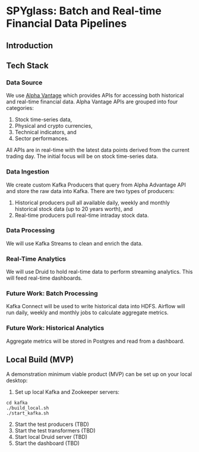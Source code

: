# SPYglass: Batch and Real-time Financial Data Pipelines

## Introduction

## Tech Stack

### Data Source

We use [Alpha Vantage](https://www.alphavantage.co) which provides APIs for accessing both historical and real-time financial data. Alpha Vantage APIs are grouped into four categories:
1. Stock time-series data,
2. Physical and crypto currencies,
3. Technical indicators, and
4. Sector performances.

All APIs are in real-time with the latest data points derived from the current trading day. The initial focus will be on stock time-series data.

### Data Ingestion

We create custom Kafka Producers that query from Alpha Advantage API and store the raw data into Kafka. There are two types of producers:
1. Historical producers pull all available daily, weekly and monthly historical stock data (up to 20 years worth), and
2. Real-time producers pull real-time intraday stock data.

### Data Processing

We will use Kafka Streams to clean and enrich the data. 

### Real-Time Analytics

We will use Druid to hold real-time data to perform streaming analytics. This will feed real-time dashboards.

### Future Work: Batch Processing

Kafka Connect will be used to write historical data into HDFS. Airflow will run daily, weekly and monthly jobs to calculate aggregate metrics.

### Future Work: Historical Analytics

Aggregate metrics will be stored in Postgres and read from a dashboard.

## Local Build (MVP)

A demonstration minimum viable product (MVP) can be set up on your local desktop:
1. Set up local Kafka and Zookeeper servers:
```
cd kafka
./build_local.sh
./start_kafka.sh
```
2. Start the test producers (TBD)
3. Start the test transformers (TBD)
4. Start local Druid server (TBD)
5. Start the dashboard (TBD)
